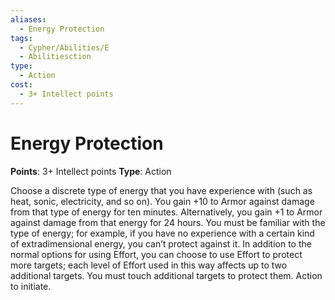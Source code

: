 ```yaml
---
aliases:
  - Energy Protection
tags:
  - Cypher/Abilities/E
  - Abilitiesction
type:
  - Action
cost:
  - 3+ Intellect points
---
```


# Energy Protection

**Points**: 3+ Intellect points
**Type**: Action

Choose a discrete type of energy that you have experience with (such as heat, sonic, electricity, and so on). You gain +10 to Armor against damage from that type of energy for ten minutes. Alternatively, you gain +1 to Armor against damage from that energy for 24 hours. You must be familiar with the type of energy; for example, if you have no experience with a certain kind of extradimensional energy, you can’t protect against it. In addition to the normal options for using Effort, you can choose to use Effort to protect more targets; each level of Effort used in this way affects up to two additional targets. You must touch additional targets to protect them. Action to initiate.
